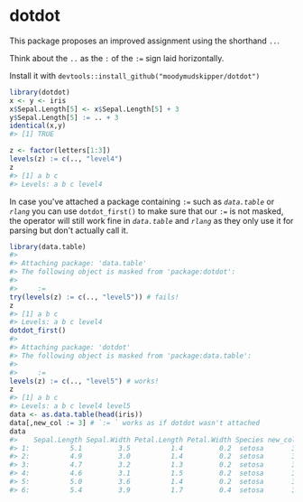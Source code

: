 <!-- README.md is generated from README.Rmd. Please edit that file -->
dotdot
======

This package proposes an improved assignment using the shorthand `..`.

Think about the `..` as the `:` of the `:=` sign laid horizontally.

Install it with `devtools::install_github("moodymudskipper/dotdot")`

``` r
library(dotdot)
x <- y <- iris
x$Sepal.Length[5] <- x$Sepal.Length[5] + 3
y$Sepal.Length[5] := .. + 3
identical(x,y)
#> [1] TRUE

z <- factor(letters[1:3])
levels(z) := c(.., "level4")
z
#> [1] a b c
#> Levels: a b c level4
```

In case you've attached a package containing `:=` such as *`data.table`* or *`rlang`* you can use `dotdot_first()` to make sure that our `:=` is not masked, the operator will still work fine in *`data.table`* and *`rlang`* as they only use it for parsing but don't actually call it.

``` r
library(data.table)
#> 
#> Attaching package: 'data.table'
#> The following object is masked from 'package:dotdot':
#> 
#>     :=
try(levels(z) := c(.., "level5")) # fails!
z
#> [1] a b c
#> Levels: a b c level4
dotdot_first()
#> 
#> Attaching package: 'dotdot'
#> The following object is masked from 'package:data.table':
#> 
#>     :=
levels(z) := c(.., "level5") # works!
z
#> [1] a b c
#> Levels: a b c level4 level5
data <- as.data.table(head(iris))
data[,new_col := 3] # `:= ` works as if dotdot wasn't attached
data 
#>    Sepal.Length Sepal.Width Petal.Length Petal.Width Species new_col
#> 1:          5.1         3.5          1.4         0.2  setosa       3
#> 2:          4.9         3.0          1.4         0.2  setosa       3
#> 3:          4.7         3.2          1.3         0.2  setosa       3
#> 4:          4.6         3.1          1.5         0.2  setosa       3
#> 5:          5.0         3.6          1.4         0.2  setosa       3
#> 6:          5.4         3.9          1.7         0.4  setosa       3
```
